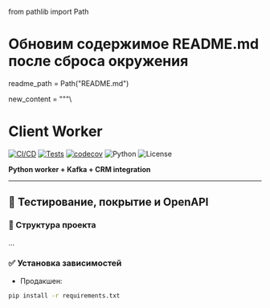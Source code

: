 from pathlib import Path

# Обновим содержимое README.md после сброса окружения
readme_path = Path("README.md")

new_content = """\
# Client Worker

[![CI/CD](https://github.com/alexsadovnikov/client-worker/actions/workflows/ci-cd.yml/badge.svg)](https://github.com/alexsadovnikov/client-worker/actions/workflows/ci-cd.yml)
[![Tests](https://github.com/alexsadovnikov/client-worker/actions/workflows/tests.yml/badge.svg)](https://github.com/alexsadovnikov/client-worker/actions/workflows/tests.yml)
[![codecov](https://codecov.io/gh/alexsadovnikov/client-worker/branch/main/graph/badge.svg)](https://codecov.io/gh/alexsadovnikov/client-worker)
![Python](https://img.shields.io/badge/python-3.10%2B-blue.svg)
![License](https://img.shields.io/github/license/alexsadovnikov/client-worker)

**Python worker + Kafka + CRM integration**

---

## 🧪 Тестирование, покрытие и OpenAPI

### 📁 Структура проекта

...

### ✅ Установка зависимостей

- Продакшен:

```bash
pip install -r requirements.txt
